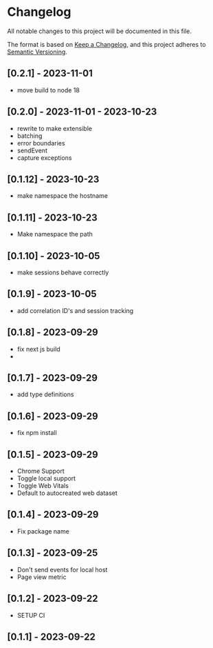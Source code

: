 # Changelog

All notable changes to this project will be documented in this file.

The format is based on [Keep a Changelog](https://keepachangelog.com/en/1.0.0/),
and this project adheres to [Semantic Versioning](https://semver.org/spec/v2.0.0.html).

## [0.2.1] - 2023-11-01

- move build to node 18
  
## [0.2.0] - 2023-11-01 - 2023-10-23

- rewrite to make extensible
- batching
- error boundaries
- sendEvent
- capture exceptions
  
## [0.1.12] - 2023-10-23

- make namespace the hostname

## [0.1.11] - 2023-10-23

- Make namespace the path
  
## [0.1.10] - 2023-10-05

- make sessions behave correctly
## [0.1.9] - 2023-10-05

- add correlation ID's and session tracking

## [0.1.8] - 2023-09-29

* fix next js build
* 
## [0.1.7] - 2023-09-29

* add type definitions
  
## [0.1.6] - 2023-09-29

* fix npm install

## [0.1.5] - 2023-09-29

* Chrome Support
* Toggle local support
* Toggle Web Vitals
* Default to autocreated web dataset
  
## [0.1.4] - 2023-09-29

* Fix package name


## [0.1.3] - 2023-09-25

* Don't send events for local host
* Page view metric
## [0.1.2] - 2023-09-22

* SETUP CI

## [0.1.1] - 2023-09-22
